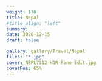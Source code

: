 ```yaml
---
weight: 170
title: Nepal
#title_align: "left"
summary: 
date: 2020-12-15
draft: false

gallery: gallery/Travel/Nepal
files: "*.jpg"
cover: NEPL7312-HDR-Pano-Edit.jpg
coverPos: 65%
---
```

